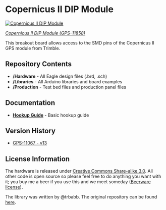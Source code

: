 Copernicus II DIP Module
========================

[![Copernicus II DIP Module]( https://dlnmh9ip6v2uc.cloudfront.net/images/products/1/1/8/5/8/11858-01_medium.jpg)](https://www.sparkfun.com/products/11858)

[*Copernicus II DIP Module (GPS-11858)*](https://www.sparkfun.com/products/11858)

This breakout board allows access to the SMD pins of the Copernicus II GPS module from Trimble. 

Repository Contents
-------------------
* **/Hardware** - All Eagle design files (.brd, .sch)
* **/Libraries** - All Arduino libraries and board examples
* **/Production** - Test bed files and production panel files

Documentation
-------------------
* **[Hookup Guide](https://learn.sparkfun.com/tutorials/copernicus-ii-hookup-guide)** - Basic hookup guide

Version History
---------------
* [GPS-11067 - v13](https://github.com/sparkfun/Copernicus_II_DIP_Module/tree/79d04dc032e8ecc2a1069bf3677cde6e07c77bf1)

License Information
-------------------
The hardware is released under [Creative Commons Share-alike 3.0](http://creativecommons.org/licenses/by-sa/3.0/). 
All other code is open source so please feel free to do anything you want with it; you buy me a beer if you use this and we meet someday ([Beerware license](http://en.wikipedia.org/wiki/Beerware)).

The library was written by @trbabb. The original repository can be found [here](https://github.com/trbabb/copernicus). 
